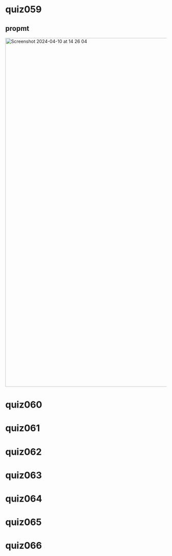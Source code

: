# quiz059
## propmt
<img width="1087" alt="Screenshot 2024-04-10 at 14 26 04" src="https://github.com/ayyyane/unit4_g11/assets/142702159/cbaf1f5b-7d80-4c2e-b1d4-39c20453c341">

# quiz060 
# quiz061
# quiz062
# quiz063
# quiz064
# quiz065
# quiz066
